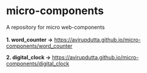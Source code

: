 # micro-components
A repository for micro web-components 
<br>
<br>
<b>1. word_counter -></b> https://avirupdutta.github.io/micro-components/word_counter

<b>2. digital_clock -></b> https://avirupdutta.github.io/micro-components/digital_clock

